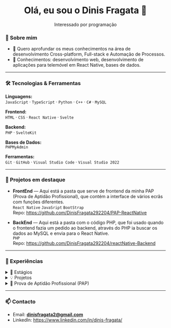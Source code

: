 <h1 align="center">Olá, eu sou o Dinis Fragata 👋</h1>

<p align="center">
  Interessado por programação
</p>


### 🚀 Sobre mim
- 🎯 Quero aprofundar os meus conhecimentos na área de desenvolvimento Cross-platform, Full-stack e Automação de Processos.
- 🧠 Conhecimentos: desenvolvimento web, desenvolvimento de aplicações para telemóvel em React Native, bases de dados.

---

### 🛠️ Tecnologias & Ferramentas
<div>
  
**Linguagens:**  
`JavaScript` · `TypeScript` · `Python` · `C++` · `C#` · `MySQL`

**Frontend:**  
`HTML` · `CSS` · `React Native` · `Svelte`

**Backend:**  
`PHP` · `SvelteKit`

**Bases de Dados:**  
`PHPMyAdmin`

**Ferramentas:**  
`Git` · `GitHub` · `Visual Studio Code` · `Visual Studio 2022`

</div>

---

### 📌 Projetos em destaque
- **FrontEnd** — Aqui está a pasta que serve de frontend da minha PAP (Prova de Aptidão Profissional), que contém a interface de vários ecrãs com funções diferentes.  
  `React Native` `JavaSript` `BootStrap`  
  Repo: https://github.com/DinisFragata292204/PAP-ReactNative

- **BackEnd** — Aqui está a pasta com o código PHP, que foi usado quando o frontend fazia um pedido ao backend, através do PHP ia buscar os dados ao MySQL e envia para o React Native.  
  `PHP`  
  Repo: https://github.com/DinisFragata292204/reactNative-Backend


---

### 🧭 Experiências
<details>
  <summary>📌 Estágios</summary>
<br>
  <details>
    <summary>1️⃣ 1º Estágio (150 horas) — Rádio Local</summary>
<br>
  Durante o **1º ano** do curso de Programador de Informática realizei o meu estágio numa rádio local, atuando principalmente na área de multimédia.

  **Atividades:**
  - Edição de som
  - Apoio na produção de conteúdos multimédia

  **Ferramentas utilizadas:**
  `Audacity` · `Adobe Audition` · `Windows`

  </details>

  <details>
    <summary>2️⃣ 2º Estágio (150 horas) — Câmara Municipal da Sertã</summary>
<br>
  No **2º ano** do curso, estagiei na Câmara Municipal da Sertã, onde tive a oportunidade de aplicar conhecimentos de desenvolvimento e suporte técnico.

  **Atividades:**
  - Desenvolvimento de uma **agenda telefónica Web**
  - Atualização de software em estações de trabalho
  - Instalação e configuração de redes locais

  **Tecnologias & Ferramentas:**
  `HTML` · `CSS` · `JavaScript` · `PHP` · `MySQL` · `XAMPP` · `Visual Studio Code`

  </details>

  <details>
  <summary>3️⃣ 3º Estágio (300 horas) — Dilium SRL (Itália, Erasmus+)</summary>
<br>
No **3º ano**, estagiei ao abrigo do programa **Erasmus+** na empresa **Dilium SRL (Itália)**, onde contribuí para projetos reais de desenvolvimento web.

**Atividades:**
- Atualização de vários websites de promoção de produtos da empresa
- Criação de **2 websites completos** para clientes

**Tecnologias & Ferramentas:**
`PHP` · `SvelteKit` · `HTML` · `CSS` · `JavaScript` · `MySQL` · `Git` · `GitHub` · `Visual Studio Code`

</details>


</details>

<details>
  <summary>💡 Projetos</summary>

  Em breve...
</details>

<details>
  <summary>📱 Prova de Aptidão Profissional (PAP)</summary>

Durante a minha **Prova de Aptidão Profissional (PAP)** desenvolvi uma aplicação móvel e um website para a minha escola.  
O projeto incluía as seguintes funcionalidades:

- 🔐 **Sistema de autenticação** — login e gestão de utilizadores;  
- 🍽️ **Registo de senhas de almoço**;  
- 🚪 **Registo de entradas e saídas**;  
- 📅 **Gestão de atividades**;
- 📝 **Registo e consulta de notas**;

📌 **Duração:** 7 meses (part-time).
🏆 **Resultado:** Projeto concluído com nota máxima, 20 valores.  

---

### ⚙️ Tecnologias Utilizadas  
<div align="center">

| **Frontend** | **Backend** | **Base de Dados** |
|--------------|-------------|-------------------|
| React Native | PHP         | MySQL             |

</div>

---

### 🛠️ Ferramentas de Apoio  
<div align="center">

`Visual Studio Code` · `XAMPP` · `PHPMyAdmin` · `cron-job.org`  
`Ngrok` · `Live Share` · `localtunnel` · `SendGrid` · `Expo Go`

</div>

---

📷 Para veres algumas imagens do layout:  
➡️ [Google Drive - Interfaces do resultado final](https://drive.google.com/drive/folders/1JynohSephgTuHeBbBipc3T81ufNdVewT?usp=drive_link)

</details>

---

### 📫 Contacto
- Email: **dinisfragata2@gmail.com**
- LinkedIn: https://www.linkedin.com/in/dinis-fragata/
